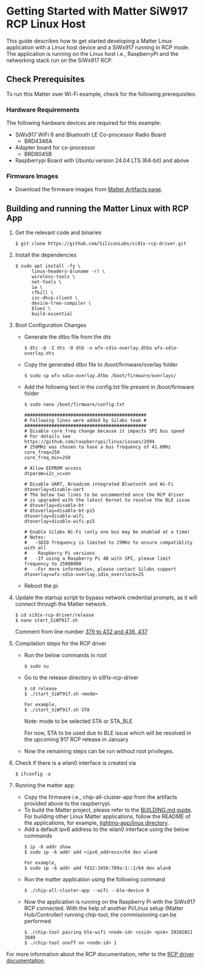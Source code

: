 # Getting Started with Matter SiW917 RCP Linux Host

This guide describes how to get started developing a Matter Linux application with a Linux host device and a SiWx917 running in RCP mode. The application is running on the Linux host i.e., RaspberryPi and the networking stack run on the SiWx917 RCP.

## Check Prerequisites

To run this Matter over Wi-Fi example, check for the following prerequisites:

### Hardware Requirements

The following hardware devices are required for this example:

- SiWx917 WiFi 6 and Bluetooth LE Co-processor Radio Board
  - BRD4346A
- Adapter board for co-processor
  - BRD8045B
- Raspberrypi Board with Ubuntu version 24.04 LTS (64-bit) and above

### Firmware Images

- Download the firmware images from [Matter Artifacts page](/matter/{build-docspace-version}/matter-prerequisites/matter-artifacts#siwx917-firmware-for-siwx917-soc).

## Building and running the Matter Linux with RCP App

1. Get the relevant code and binaries

    ```shell
    $ git clone https://github.com/SiliconLabs/si91x-rcp-driver.git
    ```

2. Install the dependencies

    ```shell
    $ sudo apt install -fy \
          linux-headers-$(uname -r) \
          wireless-tools \
          net-tools \
          iw \
          rfkill \
          isc-dhcp-client \
          device-tree-compiler \
          bluez \
          build-essential
    ```

3. Boot Configuration Changes

    - Generate the dtbo file from the dts
      ```shell
      $ dtc -@ -I dts -O dtb -o wfx-sdio-overlay.dtbo wfx-sdio-overlay.dts
      ```
    - Copy the generated dtbo file to /boot/firmware/overlay folder
      ```shell
      $ sudo cp wfx-sdio-overlay.dtbo /boot/firmware/overlays/
      ```
    - Add the following text in the config.txt file present in /boot/firmware folder
      ```shell
      $ sudo nano /boot/firmware/config.txt
      ```

      ```shell
      #############################################
      # Following lines were added by Silabs team #
      ############################################# 
      # Disable core_freq change because it impacts SPI bus speed
      # For details see https://github.com/raspberrypi/linux/issues/2094
      # 250MHz was chosen to have a bus frequency of 41.6MHz
      core_freq=250
      core_freq_min=250
 
      # Allow EEPROM access
      dtparam=i2c_vc=on
 
      # Disable UART, Broadcom integrated Bluetooth and Wi-Fi
      dtoverlay=disable-uart
      # The below two lines to be uncommented once the RCP driver
      # is upgraded with the latest Kernel to resolve the BLE issue
      # dtoverlay=disable-bt
      # dtoverlay=disable-bt-pi5
      dtoverlay=disable-wifi
      dtoverlay=disable-wifi-pi5
 
      # Enable Silabs Wi-Fi (only one bus may be enabled at a time)
      # Notes:
      #   -SDIO frequency is limited to 25MHz to ensure compatiblity with all
      #    Raspberry Pi versions
      #   -If using a Raspberry Pi 4B with SPI, please limit frequency to 25000000
      #   -For more information, please contact Silabs support
      dtoverlay=wfx-sdio-overlay,sdio_overclock=25
      ```

    - Reboot the pi.

4. Update the startup script to bypass network credential prompts, as it will connect through the Matter network.
      ```shell
      $ cd si91x-rcp-driver/release
      $ nano start_SiWT917.sh
      ```
    Comment from line number [379 to 432 and 436, 437](https://github.com/SiliconLabs/si91x-rcp-driver/blob/master/release/start_SiWT917.sh#L379-L432,L436-L437)
 
5. Compilation steps for the RCP driver
    
    - Run the below commands in root
      ```shell
      $ sudo su
      ```
    - Go to the release directory in si91x-rcp-driver
      ```shell
      $ cd release
      $ ./start_SiWT917.sh <mode>

      For example,
      $ ./start_SiWT917.sh STA
      ```
      Note: mode to be selected STA or STA_BLE
    
      For now, STA to be used due to BLE issue which will be resolved in the upcoming 917 RCP release in January
    - Now the remaining steps can be run without root privileges.

6. Check if there is a wlan0 interface is created via
    ```shell
    $ ifconfig -a
    ```

7. Running the matter app

    - Copy the firmware i.e., chip-all-cluster-app from the artifacts provided above to the raspberrypi.
    - To build the Matter project, please refer to the [BUILDING.md guide](https://github.com/project-chip/connectedhomeip/blob/master/docs/guides/BUILDING.md). For building other Linux Matter applications, follow the README of the applications, for example, [lighting-app/linux directory](https://github.com/project-chip/connectedhomeip/tree/master/examples/lighting-app/linux.).
    - Add a default ipv6 address to the wlan0 interface using the below commands
      ```shell
      $ ip -6 addr show
      $ sudo ip -6 addr add <ipv6_address>/64 dev wlan0
 
      For example,
      $ sudo ip -6 addr add fd12:3456:789a:1::1/64 dev wlan0
      ```
    - Run the matter application using the following command
      ```shell
      $ ./chip-all-cluster-app --wifi --ble-device 0
      ```
    - Now the application is running on the Raspberry Pi with the SiWx917 RCP connected. With the help of another Pi/Linux setup (Matter Hub/Controller) running chip-tool, the commissioning can be performed
      ```shell
      $ ./chip-tool pairing ble-wifi <node-id> <ssid> <psk> 20202021 3840
      $ ./chip-tool onoff on <node-id> 1
      ```

For more information about the RCP documentation, refer to the [RCP driver documentation]( https://docs.silabs.com/wifi91xrcp/2.10.1/wifi91xrcp-getting-started/).
